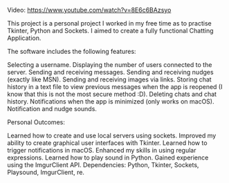 Video: https://www.youtube.com/watch?v=8E6c6BAzsyo

This project is a personal project I worked in my free time as to practise Tkinter, Python and Sockets. I aimed to create a fully functional Chatting Application.

The software includes the following features:

Selecting a username.
Displaying the number of users connected to the server.
Sending and receiving messages.
Sending and receiving nudges (exactly like MSN).
Sending and receiving images via links.
Storing chat history in a text file to view previous messages when the app is reopened (I know that this is not the most secure method :D).
Deleting chats and chat history.
Notifications when the app is minimized (only works on macOS).
Notification and nudge sounds.

Personal Outcomes:

Learned how to create and use local servers using sockets.
Improved my ability to create graphical user interfaces with Tkinter.
Learned how to trigger notifications in macOS.
Enhanced my skills in using regular expressions.
Learned how to play sound in Python.
Gained experience using the ImgurClient API.
Dependencies: Python, Tkinter, Sockets, Playsound, ImgurClient, re.
